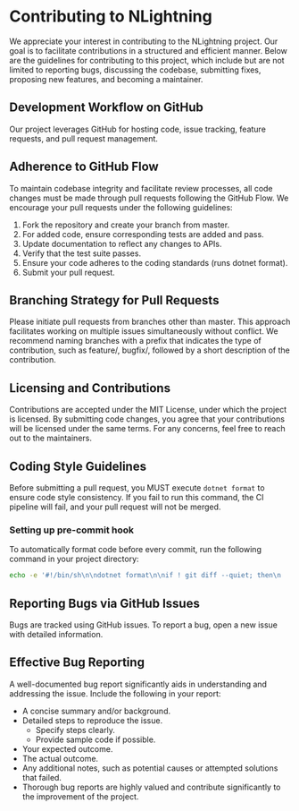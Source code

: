 # Contributing to NLightning

We appreciate your interest in contributing to the NLightning project. Our goal is to facilitate contributions in a structured and efficient manner. Below are the guidelines for contributing to this project, which include but are not limited to reporting bugs, discussing the codebase, submitting fixes, proposing new features, and becoming a maintainer.

## Development Workflow on GitHub

Our project leverages GitHub for hosting code, issue tracking, feature requests, and pull request management.

## Adherence to GitHub Flow

To maintain codebase integrity and facilitate review processes, all code changes must be made through pull requests following the GitHub Flow. We encourage your pull requests under the following guidelines:

1. Fork the repository and create your branch from master.
2. For added code, ensure corresponding tests are added and pass.
3. Update documentation to reflect any changes to APIs.
4. Verify that the test suite passes.
5. Ensure your code adheres to the coding standards (runs dotnet format).
6. Submit your pull request.

## Branching Strategy for Pull Requests

Please initiate pull requests from branches other than master. This approach facilitates working on multiple issues simultaneously without conflict. We recommend naming branches with a prefix that indicates the type of contribution, such as feature/, bugfix/, followed by a short description of the contribution.

## Licensing and Contributions

Contributions are accepted under the MIT License, under which the project is licensed. By submitting code changes, you agree that your contributions will be licensed under the same terms. For any concerns, feel free to reach out to the maintainers.

## Coding Style Guidelines

Before submitting a pull request, you MUST execute `dotnet format` to ensure code style consistency. If you fail to run this command, the CI pipeline will fail, and your pull request will not be merged.

### Setting up pre-commit hook

To automatically format code before every commit, run the following command in your project directory:

```sh
echo -e '#!/bin/sh\n\ndotnet format\n\nif ! git diff --quiet; then\n    echo "Code formatting changes have been made. Please review and commit them."\n    exit 1\nfi' > .git/hooks/pre-commit && chmod +x .git/hooks/pre-commit
```

## Reporting Bugs via GitHub Issues

Bugs are tracked using GitHub issues. To report a bug, open a new issue with detailed information.

## Effective Bug Reporting

A well-documented bug report significantly aids in understanding and addressing the issue. Include the following in your report:

- A concise summary and/or background.
- Detailed steps to reproduce the issue.
    - Specify steps clearly.
    - Provide sample code if possible.
- Your expected outcome.
- The actual outcome.
- Any additional notes, such as potential causes or attempted solutions that failed.
- Thorough bug reports are highly valued and contribute significantly to the improvement of the project.